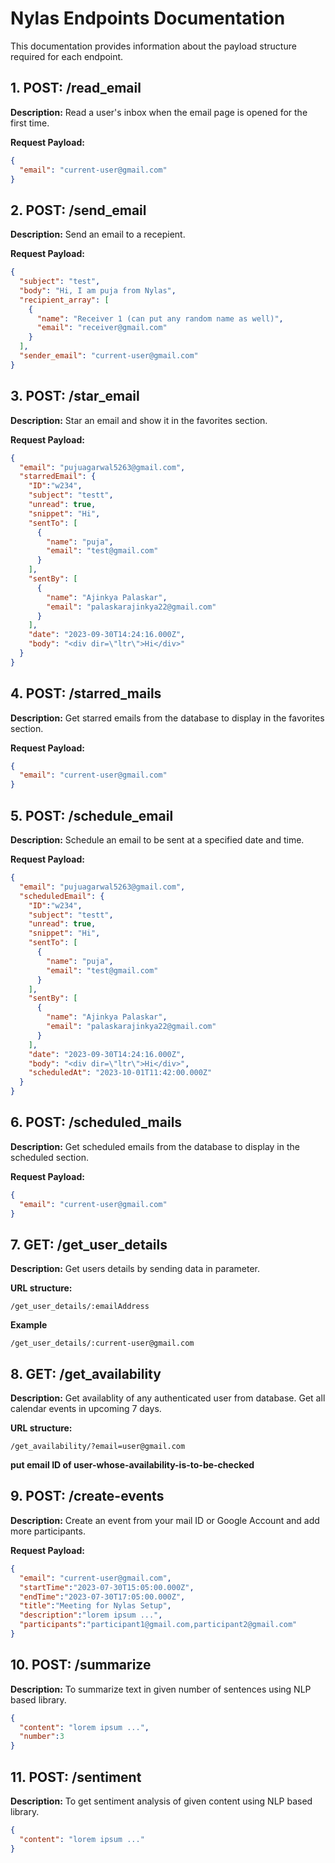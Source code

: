 # Nylas Endpoints Documentation

This documentation provides information about the payload structure required for each endpoint.

## 1. POST: /read_email

**Description:**
Read a user's inbox when the email page is opened for the first time.

**Request Payload:**

```json
{
  "email": "current-user@gmail.com"
}
```

## 2. POST: /send_email

**Description:**
Send an email to a recepient.

**Request Payload:**

```json
{
  "subject": "test",
  "body": "Hi, I am puja from Nylas",
  "recipient_array": [
    {
      "name": "Receiver 1 (can put any random name as well)",
      "email": "receiver@gmail.com"
    }
  ],
  "sender_email": "current-user@gmail.com"
}
```

## 3. POST: /star_email

**Description:**
Star an email and show it in the favorites section.

**Request Payload:**

```json
{
  "email": "pujuagarwal5263@gmail.com",
  "starredEmail": {
    "ID":"w234",
    "subject": "testt",
    "unread": true,
    "snippet": "Hi",
    "sentTo": [
      {
        "name": "puja",
        "email": "test@gmail.com"
      }
    ],
    "sentBy": [
      {
        "name": "Ajinkya Palaskar",
        "email": "palaskarajinkya22@gmail.com"
      }
    ],
    "date": "2023-09-30T14:24:16.000Z",
    "body": "<div dir=\"ltr\">Hi</div>"
  }
}
```

## 4. POST: /starred_mails

**Description:**
Get starred emails from the database to display in the favorites section.

**Request Payload:**

```json
{
  "email": "current-user@gmail.com"
}
```

## 5. POST: /schedule_email

**Description:**
Schedule an email to be sent at a specified date and time.

**Request Payload:**

```json
{
  "email": "pujuagarwal5263@gmail.com",
  "scheduledEmail": {
    "ID":"w234",
    "subject": "testt",
    "unread": true,
    "snippet": "Hi",
    "sentTo": [
      {
        "name": "puja",
        "email": "test@gmail.com"
      }
    ],
    "sentBy": [
      {
        "name": "Ajinkya Palaskar",
        "email": "palaskarajinkya22@gmail.com"
      }
    ],
    "date": "2023-09-30T14:24:16.000Z",
    "body": "<div dir=\"ltr\">Hi</div>",
    "scheduledAt": "2023-10-01T11:42:00.000Z"
  }
}
```

## 6. POST: /scheduled_mails

**Description:**
Get scheduled emails from the database to display in the scheduled section.

**Request Payload:**

```json
{
  "email": "current-user@gmail.com"
}
```

## 7. GET: /get_user_details

**Description:**
Get users details by sending data in parameter.

**URL structure:**

```
/get_user_details/:emailAddress
```

**Example**

```
/get_user_details/:current-user@gmail.com
```

## 8. GET: /get_availability

**Description:**
Get availablity of any authenticated user from database. Get all calendar events in upcoming 7 days.

**URL structure:**

```
/get_availability/?email=user@gmail.com
```

<strong>put email ID of user-whose-availability-is-to-be-checked</strong>

## 9. POST: /create-events

**Description:**
Create an event from your mail ID or Google Account and add more participants.

**Request Payload:**

```json
{
  "email": "current-user@gmail.com",
  "startTime":"2023-07-30T15:05:00.000Z",
  "endTime":"2023-07-30T17:05:00.000Z",
  "title":"Meeting for Nylas Setup",
  "description":"lorem ipsum ...",
  "participants":"participant1@gmail.com,participant2@gmail.com"
}
```

## 10. POST: /summarize

**Description:**
To summarize text in given number of sentences using NLP based library.

```json
{
  "content": "lorem ipsum ...",
  "number":3
}
```

## 11. POST: /sentiment

**Description:**
To get sentiment analysis of given content using NLP based library.

```json
{
  "content": "lorem ipsum ..."
}
```